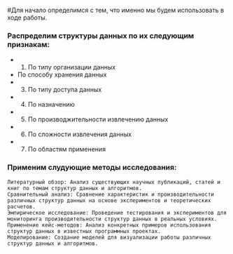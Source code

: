 
#Для начало определимся с тем, что именно мы будем использовать в ходе работы.


  ### Распределим структуры данных по их следующим признакам:
  
- 1) По типу организации данных
-  По способу хранения данных
- 3. По типу доступа данных
- 4. По назначению
- 5. По производжительности извлечению данных
- 6. По сложности извлечения данных
- 7. По областям применения



### Применим слудующие методы исследования:


    Литературный обзор: Анализ существующих научных публикаций, статей и книг по темам структур данных и алгоритмов.
    Сравнительный анализ: Сравнение характеристик и производительности различных структур данных на основе экспериментов и теоретических расчетов.
    Эмпирическое исследование: Проведение тестирования и экспериментов для мониторинга производительности структур данных в реальных условиях.
    Применение кейс-методов: Анализ конкретных примеров использования структур данных в известных программных проектах.
    Моделирование: Создание моделей для визуализации работы различных структур данных и алгоритмов.



